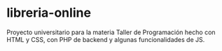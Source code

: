 # libreria-online
Proyecto universitario para la materia Taller de Programación hecho con HTML y CSS, con PHP de backend y algunas funcionalidades de JS.
